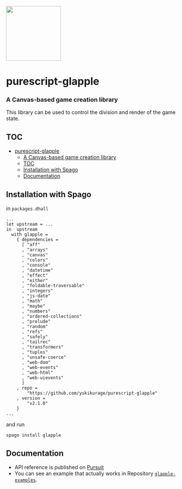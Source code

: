 <div>
<img src="https://user-images.githubusercontent.com/55534323/143211862-76a070be-e8d5-44b5-817f-7fbc5f9a76a2.png" style="height:150px;width:150px;">
</div>

<!-- omit in toc -->

# purescript-glapple

### A Canvas-based game creation library

This library can be used to control the division and render of the game state.

<!-- omit in toc -->

## TOC

- [purescript-glapple](#purescript-glapple)
    - [A Canvas-based game creation library](#a-canvas-based-game-creation-library)
  - [TOC](#toc)
  - [Installation with Spago](#installation-with-spago)
  - [Documentation](#documentation)

## Installation with Spago

in `packages.dhall`

```dhall
...
let upstream = ...
in  upstream
  with glapple =
    { dependencies =
      [ "aff"
      , "arrays"
      , "canvas"
      , "colors"
      , "console"
      , "datetime"
      , "effect"
      , "either"
      , "foldable-traversable"
      , "integers"
      , "js-date"
      , "math"
      , "maybe"
      , "numbers"
      , "ordered-collections"
      , "prelude"
      , "random"
      , "refs"
      , "safely"
      , "tailrec"
      , "transformers"
      , "tuples"
      , "unsafe-coerce"
      , "web-dom"
      , "web-events"
      , "web-html"
      , "web-uievents"
      ]
    , repo =
        "https://github.com/yukikurage/purescript-glapple"
    , version =
        "v2.1.0"
    }
...
```

and run

`spago install glapple`

## Documentation

- API reference is published on [Pursuit](https://pursuit.purescript.org/packages/purescript-glapple)
- You can see an example that actually works in Repository [`glapple-examples`](https://github.com/yukikurage/glapple-examples).
